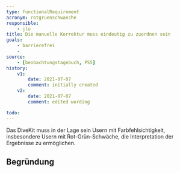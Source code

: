 ```yaml
---
type: functionalRequirement
acronym: rotgruenschwaeche
responsible: 
    - jlü
title: Die manuelle Korrektur muss eindeutig zu zuordnen sein
goals: 
    - barrierefrei
    -
source:
    - [beobachtungstagebuch, PS5]
history:
    v1:
        date: 2021-07-07
        comment: initially created
    v2:
        date: 2021-07-07
        comment: edited wording

todo: 
---
```


Das DiveKit muss in der Lage sein Usern mit Farbfehlsichtigkeit, insbesondere Usern mit Rot-Grün-Schwäche, die Interpretation der Ergebnisse zu ermöglichen.


## Begründung
